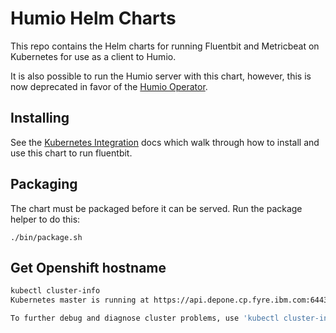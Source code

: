# Humio Helm Charts

This repo contains the Helm charts for running Fluentbit and Metricbeat on Kubernetes for use as a client to Humio.

It is also possible to run the Humio server with this chart, however, this is now deprecated in favor of
the [Humio Operator](https://github.com/humio/humio-operator).

## Installing

See the [Kubernetes Integration](https://docs.humio.com/integrations/ingest-logs-from-a-specific-system/kubernetes/)
docs which walk through how to install and use this chart to run fluentbit.

## Packaging

The chart must be packaged before it can be served. Run the package helper to do this:
```
./bin/package.sh
```

## Get Openshift hostname

```bash
kubectl cluster-info
Kubernetes master is running at https://api.depone.cp.fyre.ibm.com:6443

To further debug and diagnose cluster problems, use 'kubectl cluster-info dump'.
```